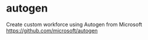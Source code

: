 # autogen
Create custom workforce using Autogen from Microsoft
https://github.com/microsoft/autogen
